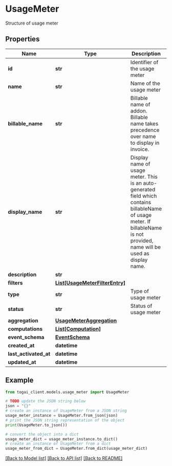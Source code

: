 # UsageMeter

Structure of usage meter

## Properties

Name | Type | Description | Notes
------------ | ------------- | ------------- | -------------
**id** | **str** | Identifier of the usage meter | 
**name** | **str** | Name of the usage meter | 
**billable_name** | **str** | Billable name of addon. Billable name takes precedence over name to display in invoice. | [optional] 
**display_name** | **str** | Display name of usage meter. This is an auto-generated field which contains billableName of usage meter. If billableName is not provided, name will be used as display name.  | 
**description** | **str** |  | [optional] 
**filters** | [**List[UsageMeterFilterEntry]**](UsageMeterFilterEntry.md) |  | [optional] 
**type** | **str** | Type of usage meter | 
**status** | **str** | Status of usage meter | [optional] 
**aggregation** | [**UsageMeterAggregation**](UsageMeterAggregation.md) |  | 
**computations** | [**List[Computation]**](Computation.md) |  | [optional] 
**event_schema** | [**EventSchema**](EventSchema.md) |  | [optional] 
**created_at** | **datetime** |  | [optional] 
**last_activated_at** | **datetime** |  | [optional] 
**updated_at** | **datetime** |  | [optional] 

## Example

```python
from togai_client.models.usage_meter import UsageMeter

# TODO update the JSON string below
json = "{}"
# create an instance of UsageMeter from a JSON string
usage_meter_instance = UsageMeter.from_json(json)
# print the JSON string representation of the object
print(UsageMeter.to_json())

# convert the object into a dict
usage_meter_dict = usage_meter_instance.to_dict()
# create an instance of UsageMeter from a dict
usage_meter_from_dict = UsageMeter.from_dict(usage_meter_dict)
```
[[Back to Model list]](../README.md#documentation-for-models) [[Back to API list]](../README.md#documentation-for-api-endpoints) [[Back to README]](../README.md)


